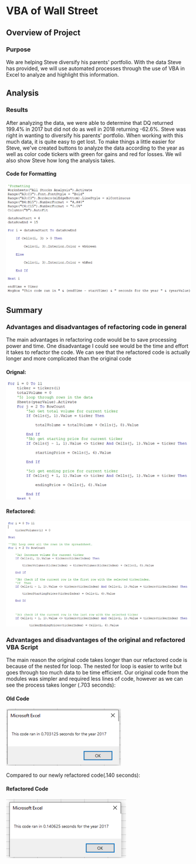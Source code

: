 # VBA of Wall Street

## Overview of Project

### Purpose

We are helping Steve diversify his parents' portfolio. With the data Steve has provided, we will use automated processes through the use of VBA in Excel to analyze and highlight this information.


## Analysis

### Results

After analyzing the data, we were able to determine that DQ returned 199.4% in 2017 but did not do as well in 2018 returning -62.6%. Steve was right in wanting to diversify his parents' portfolio. When working with this much data, it is quite easy to get lost. To make things a little easier for Steve, we've created buttons to analyze the data according to the year as well as color code tickers with green for gains and red for losses. We wil also show Steve how long the analysis takes.

#### Code for Formatting
![Chart](Resources/Formatting.PNG)


## Summary

### Advantages and disadvantages of refactoring code in general
The main advantages in refactoring code would be to save processing power and time. One disadvantage I could see would be the time and effort it takes to refactor the code. We can see that the refactored code is actually longer and more complicated than the original code

#### Orignal:
![Chart](Resources/old_code.PNG)
#### Refactored:
![Chart](Resources/New_code.PNG)

### Advantages and disadvantages of the original and refactored VBA Script
The main reason the original code takes longer than our refactored code is because of the nested for loop. The nested for loop is easier to write but goes through too much data to be time efficient.
Our original code from the modules was simpler and required less lines of code, however as we can see the process takes longer (.703 seconds):
#### Old Code
![Chart](Resources/Old_2017.PNG)

Compared to our newly refactored code(.140 seconds):
#### Refactored Code
![Chart](Resources/VBA_Challenge_2017.PNG)



